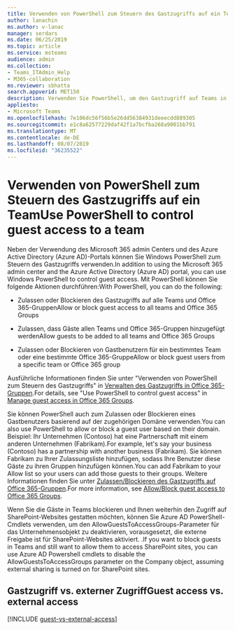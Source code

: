 ```yaml
---
title: Verwenden von PowerShell zum Steuern des Gastzugriffs auf ein Team
author: lanachin
ms.author: v-lanac
manager: serdars
ms.date: 06/25/2019
ms.topic: article
ms.service: msteams
audience: admin
ms.collection:
- Teams_ITAdmin_Help
- M365-collaboration
ms.reviewer: sbhatta
search.appverid: MET150
description: Verwenden Sie PowerShell, um den Gastzugriff auf Teams in Microsoft Teams zuzulassen oder zu blockieren.
appliesto:
- Microsoft Teams
ms.openlocfilehash: 7e106dc56f56b5e26dd56384931deeecdd889305
ms.sourcegitcommit: e1c8a62577229daf42f1a7bcfba268a9001bb791
ms.translationtype: MT
ms.contentlocale: de-DE
ms.lasthandoff: 08/07/2019
ms.locfileid: "36235522"
---
```

<a name="use-powershell-to-control-guest-access-to-a-team"></a><span data-ttu-id="91465-103">Verwenden von PowerShell zum Steuern des Gastzugriffs auf ein Team</span><span class="sxs-lookup"><span data-stu-id="91465-103">Use PowerShell to control guest access to a team</span></span>
================================================

<span data-ttu-id="91465-104">Neben der Verwendung des Microsoft 365 admin Centers und des Azure Active Directory (Azure AD)-Portals können Sie Windows PowerShell zum Steuern des Gastzugriffs verwenden.</span><span class="sxs-lookup"><span data-stu-id="91465-104">In addition to using the Microsoft 365 admin center and the Azure Active Directory (Azure AD) portal, you can use Windows PowerShell to control guest access.</span></span> <span data-ttu-id="91465-105">Mit PowerShell können Sie folgende Aktionen durchführen:</span><span class="sxs-lookup"><span data-stu-id="91465-105">With PowerShell, you can do the following:</span></span>
  
- <span data-ttu-id="91465-106">Zulassen oder Blockieren des Gastzugriffs auf alle Teams und Office 365-Gruppen</span><span class="sxs-lookup"><span data-stu-id="91465-106">Allow or block guest access to all teams and Office 365 Groups</span></span>

- <span data-ttu-id="91465-107">Zulassen, dass Gäste allen Teams und Office 365-Gruppen hinzugefügt werden</span><span class="sxs-lookup"><span data-stu-id="91465-107">Allow guests to be added to all teams and Office 365 Groups</span></span>

- <span data-ttu-id="91465-108">Zulassen oder Blockieren von Gastbenutzern für ein bestimmtes Team oder eine bestimmte Office 365-Gruppe</span><span class="sxs-lookup"><span data-stu-id="91465-108">Allow or block guest users from a specific team or Office 365 group</span></span>

<span data-ttu-id="91465-109">Ausführliche Informationen finden Sie unter "Verwenden von PowerShell zum Steuern des Gastzugriffs" in [Verwalten des Gastzugriffs in Office 365-Gruppen](https://docs.microsoft.com/office365/admin/create-groups/manage-guest-access-in-groups#use-powershell-to-control-guest-access).</span><span class="sxs-lookup"><span data-stu-id="91465-109">For details, see "Use PowerShell to control guest access" in [Manage guest access in Office 365 Groups](https://docs.microsoft.com/office365/admin/create-groups/manage-guest-access-in-groups#use-powershell-to-control-guest-access).</span></span>
  
<span data-ttu-id="91465-110">Sie können PowerShell auch zum Zulassen oder Blockieren eines Gastbenutzers basierend auf der zugehörigen Domäne verwenden.</span><span class="sxs-lookup"><span data-stu-id="91465-110">You can also use PowerShell to allow or block a guest user based on their domain.</span></span> <span data-ttu-id="91465-111">Beispiel: Ihr Unternehmen (Contoso) hat eine Partnerschaft mit einem anderen Unternehmen (Fabrikam).</span><span class="sxs-lookup"><span data-stu-id="91465-111">For example, let's say your business (Contoso) has a partnership with another business (Fabrikam).</span></span> <span data-ttu-id="91465-112">Sie können Fabrikam zu Ihrer Zulassungsliste hinzufügen, sodass Ihre Benutzer diese Gäste zu ihren Gruppen hinzufügen können.</span><span class="sxs-lookup"><span data-stu-id="91465-112">You can add Fabrikam to your Allow list so your users can add those guests to their groups.</span></span> <span data-ttu-id="91465-113">Weitere Informationen finden Sie unter [Zulassen/Blockieren des Gastzugriffs auf Office 365-Gruppen](https://go.microsoft.com/fwlink/?linkid=854001).</span><span class="sxs-lookup"><span data-stu-id="91465-113">For more information, see [Allow/Block guest access to Office 365 Groups](https://go.microsoft.com/fwlink/?linkid=854001).</span></span>
  
<span data-ttu-id="91465-114">Wenn Sie die Gäste in Teams blockieren und Ihnen weiterhin den Zugriff auf SharePoint-Websites gestatten möchten, können Sie Azure AD PowerShell-Cmdlets verwenden, um den AllowGuestsToAccessGroups-Parameter für das Unternehmensobjekt zu deaktivieren, vorausgesetzt, die externe Freigabe ist für SharePoint-Websites aktiviert. .</span><span class="sxs-lookup"><span data-stu-id="91465-114">If you want to block guests in Teams and still want to allow them to access SharePoint sites, you can use Azure AD Powershell cmdlets to disable the AllowGuestsToAccessGroups parameter on the Company object, assuming external sharing is turned on for SharePoint sites.</span></span>

## <a name="guest-access-vs-external-access"></a><span data-ttu-id="91465-115">Gastzugriff vs. externer Zugriff</span><span class="sxs-lookup"><span data-stu-id="91465-115">Guest access vs. external access</span></span>

[!INCLUDE [guest-vs-external-access](includes/guest-vs-external-access.md)]
